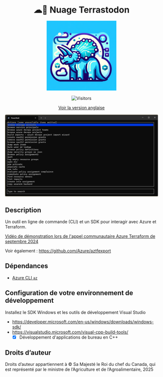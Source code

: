 <div align="center">
    <h1>☁🐘 Nuage Terrastodon</h1>
    <img src="logo.png" width="230">
    <br/>

![Visitors](https://api.visitorbadge.io/api/visitors?path=https%3A%2F%2Fdeepwiki.com%2FAAFC-Cloud%2FCloud-Terrastodon&label=Visiteurs&countColor=%23263759&style=flat)

[Voir la version anglaise](./README.md)

![Un terminal affichant une liste de commandes](./main_menu.png)

</div>


## Description

Un outil en ligne de commande (CLI) et un SDK pour interagir avec Azure et Terraform.

[Vidéo de démonstration lors de l'appel communautaire Azure Terraform de septembre 2024](https://youtu.be/HtLdT7TZwOI?t=701)

Voir également : https://github.com/Azure/aztfexport

## Dépendances

- [Azure CLI `az`](https://learn.microsoft.com/en-us/cli/azure/install-azure-cli#install)

## Configuration de votre environnement de développement

Installez le SDK Windows et les outils de développement Visual Studio

- https://developer.microsoft.com/en-us/windows/downloads/windows-sdk/
- https://visualstudio.microsoft.com/visual-cpp-build-tools/
    - [x] Développement d'applications de bureau en C++

## Droits d’auteur

Droits d’auteur appartiennent à © Sa Majesté le Roi du chef du Canada, qui est représenté par le ministre de l’Agriculture et de l’Agroalimentaire, 2025